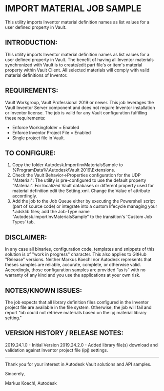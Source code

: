 # IMPORT MATERIAL JOB SAMPLE

This utility imports Inventor material definition names as list values for a user defined property in Vault.

INTRODUCTION:
---------------------------------
This utility imports Inventor material definition names as list values for a user defined property in Vault. 
The benefit of having all Inventor materials synchronized with Vault is to create/edit part file's or item's material property within Vault Client. 
All selected materials will comply with valid material definitions of Inventor. 

REQUIREMENTS:
---------------------------------
Vault Workgroup, Vault Professional 2019 or newer. This job leverages the Vault Inventor Server component and does not require Inventor installation or Inventor license.
The job is valid for any Vault configuration fulfilling these requirements:
- Enforce Workingfolder = Enabled
- Enforce Inventor Project File = Enabled
- Single project file in Vault.

TO CONFIGURE:
---------------------------------
1) Copy the folder Autodesk.ImportInvMaterialsSample to %ProgramData%\Autodesk\Vault 2016\Extensions\.
2) Check the Vault Behavior->Properties configuration for the UDP "Material": The utility is pre-configured to use the default property "Material". For localized Vault databases or different property used for material definition edit the Setting.xml.
Change the Value of attribute <mMatPropName> accordingly.
3) Add the job to the Job Queue either by executing the Powershell script (part of source code) or integrate into a custom lifecycle managing your *.adsklib files; add the Job-Type name
"Autodesk.ImportInvMaterialsSample" to the transition's 'Custom Job Types' tab.

DISCLAIMER:
---------------------------------
In any case all binaries, configuration code, templates and snippets of this solution is of "work in progress" character. This also applies to GitHub "Release" versions.
Neither Markus Koechl nor Autodesk represents that theses samples are reliable, accurate, complete, or otherwise valid. 
Accordingly, those configuration samples are provided “as is” with no warranty of any kind and you use the applications at your own risk.


NOTES/KNOWN ISSUES:
---------------------------------
The job expects that all library definition files configured in the Inventor project file are available in the file system. Otherwise, the job will fail and report "ob could not retrieve materials based on the ipj material library setting."

VERSION HISTORY / RELEASE NOTES:
---------------------------------
2019.24.1.0 - Initial Version
2019.24.2.0 - Added library file(s) download and validation against Inventor project file (ipj) settings.

---------------------------------

Thank you for your interest in Autodesk Vault solutions and API samples.

Sincerely,

Markus Koechl, Autodesk
